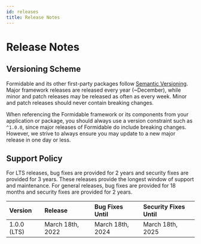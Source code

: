 ```yaml
---
id: releases
title: Release Notes
---
```


# Release Notes

## Versioning Scheme

Formidable and its other first-party packages follow [Semantic Versioning](https://semver.org/). Major framework releases are released every year (~December), while minor and patch releases may be released as often as every week. Minor and patch releases should never contain breaking changes.

When referencing the Formidable framework or its components from your application or package, you should always use a version constraint such as `^1.0.0`, since major releases of Formidable do include breaking changes. However, we strive to always ensure you may update to a new major release in one day or less.

## Support Policy

For LTS releases, bug fixes are provided for 2 years and security fixes are provided for 3 years. These releases provide the longest window of support and maintenance. For general releases, bug fixes are provided for 18 months and security fixes are provided for 2 years.

Version       | Release             | Bug Fixes Until     | Security Fixes Until
:-------------|:--------------------|:--------------------|:--------------------
1.0.0 (LTS)   | March 18th, 2022    | March 18th, 2024    | March 18th, 2025

